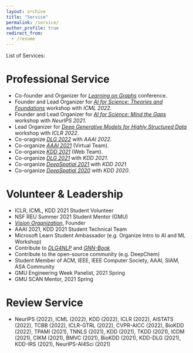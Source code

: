 ```yaml
---
layout: archive
title: "Service"
permalink: /service/
author_profile: true
redirect_from:
  - /resume
---
```


List of Services:

Professional Service
======
* Co-founder and Organizer for [*Learning on Graphs*](https://logconference.github.io/) conference.
* Founder and Lead Organizer for [*AI for Science: Theories and Foundations*](http://www.ai4science.net/icml22/) workshop with *ICML 2022*.
* Founder and Lead Organizer for [*AI for Science: Mind the Gaps*](https://ai4sciencecommunity.github.io/) workshop with *NeurIPS 2021*.
* Lead Organizer for [*Deep Generative Models for Highly Structured Data*](https://deep-gen-struct.github.io/) workshop with *ICLR 2022*.
* Co-oragnize [*DLG 2022*](https://deep-learning-graphs.bitbucket.io/dlg-aaai22/index.html) with *AAAI 2022*.
* Co-organize [*AAAI 2021*](https://aaai.org/Conferences/AAAI-21/) (Virtual Team).
* Co-organize [*KDD 2021*](https://kdd.org/kdd2021/) (Web Team).
* Co-organize [*DLG 2021*](https://deep-learning-graphs.bitbucket.io/dlg-kdd21/index.html) with *KDD 2021*.
* Co-organize [*DeepSpatial 2021*](http://cs.emory.edu/~lzhao41/venues/DeepSpatial2021/) with *KDD 2021*
* Co-organize [*DeepSpatial 2020*](http://mason.gmu.edu/~lzhao9/venues/DeepSpatial2020/) with *KDD 2020*.
  
Volunteer & Leadership
======
* ICLR, ICML, KDD 2021 Student Volunteer
* NSF REU Summer 2021 Student Mentor (GMU)
* [*Vision Organization*](https://vision-npo.github.io/), Founder
* AAAI 2021, KDD 2021 Student Technical Team
* Microsoft Learn Student Ambassador (e.g. Organize Intro to AI and ML Workshop)
* Contribute to [*DLG4NLP*](https://dlg4nlp.github.io/) and [*GNN-Book*](https://graph-neural-networks.github.io/)
* Contribute to the open-source community (e.g. DeepChem) 
* Student Member of ACM, IEEE, IEEE Computer Society, AAAI, SIAM, ASA Community
* GMU Engineering Week Panelist, 2021 Spring
* GMU SCAN Mentor, 2021 Spring

Review Service
======
* NeurIPS (2022), ICML (2022), KDD (2022), ICLR (2022), AISTATS (2022), TCBB (2022), ICLR-GTRL (2022), CVPR-AICC (2022), BioKDD (2022), TPAMI (2021), TNNLS (2021), KDD (2021), TKDD (2021), ICDM (2021), CIKM (2021), BMVC (2021), BioKDD (2021), KDD-DLG (2021), KDD-IRS (2021), NeurIPS-AI4Sci (2021)



